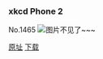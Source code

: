 ### xkcd Phone 2
No.1465
![图片不见了~~~](https://imgs.xkcd.com/comics/xkcd_phone_2.png)

[原址](https://xkcd.com//1465) [下载](https://imgs.xkcd.com/comics/xkcd_phone_2.png)

